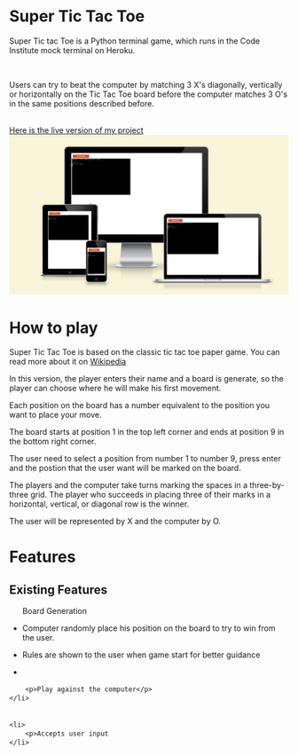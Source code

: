# Super Tic Tac Toe
<p>Super Tic tac Toe is a Python terminal game, which runs in the Code Institute mock terminal on Heroku.</p>
<br>
<p>Users can try to beat the computer by matching 3 X's diagonally, vertically or horizontally on the Tic Tac Toe board before the computer matches 3 O's in the same positions described before.</p>
<br>
<a href="https://tttpy.herokuapp.com/" target="_blank" aria-label="Visit Super Tic Tac Toe live website in the Code Institute mock terminal on Heroku. (Opens in another page)">Here is the live version of my project</a>
<br>
<img src="assets/images/ttt1.jpg" alt="Presentation of Super Tic Tac Toe game in the Code Institute mock terminal on Heroku with several different screen sizes">

# How to play
Super Tic Tac Toe is based on the classic tic tac toe paper game. You can read more about it on <a href = "https://en.wikipedia.org/wiki/Tic-tac-toe" target="_blank" aria-label="Visit  Tic Tac Toe Wikipedia website (Opens in another page)">Wikipedia</a>
<br>
<p>In this version, the player enters their name and a board is generate, so the player can choose where he will make his first movement.</p>
<p>Each position on the board has a number equivalent to the position you want to place your move.</p>
<p>The board starts at position 1 in the top left corner and ends at position 9 in the bottom right corner.</p>
<p>The user need to select a position from number 1 to number 9, press enter and the postion that the user  want will be marked on the board.</p>
 <p>The players and the computer take turns marking the spaces in a three-by-three grid. The player who succeeds in placing three of their marks in a horizontal, vertical, or diagonal row is the winner.</p> 
<p>The user will be represented by X and the computer by O.</p>

# Features
<h2>Existing Features</h2>
<ul>Board Generation
    <li>
        <p>Computer randomly place his position on the board to try to win from the user.<p>
    </li>
    <li>
        <p>Rules are shown to the user when game start for better guidance</p>
    <li>
</ul>


        <p>Play against the computer</p>
    </li>


    <li>
        <p>Accepts user input
    </li>


